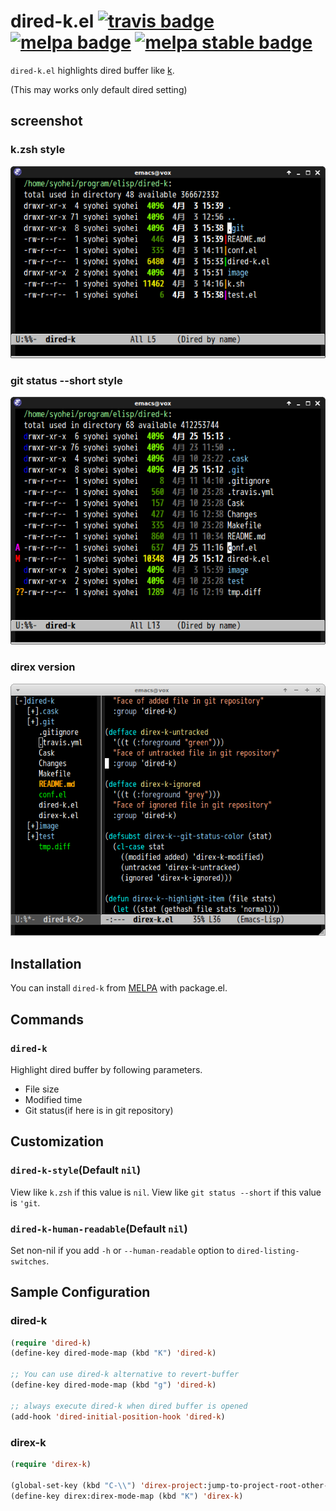 # dired-k.el [![travis badge][travis-badge]][travis-link] [![melpa badge][melpa-badge]][melpa-link] [![melpa stable badge][melpa-stable-badge]][melpa-stable-link]

`dired-k.el` highlights dired buffer like [k](https://github.com/supercrabtree/k).

(This may works only default dired setting)


## screenshot

### k.zsh style

![dired-k](image/dired-k.png)

### git status --short style

![dired-k-git-style](image/dired-k-style-git.png)

### direx version

![direx-k](image/direx-k.png)


## Installation

You can install `dired-k` from [MELPA](http://melpa.org/) with package.el.


## Commands

### `dired-k`

Highlight dired buffer by following parameters.

- File size
- Modified time
- Git status(if here is in git repository)


## Customization

### `dired-k-style`(Default `nil`)

View like `k.zsh` if this value is `nil`. View like `git status --short` if
this value is `'git`.

### `dired-k-human-readable`(Default `nil`)

Set non-nil if you add `-h` or `--human-readable` option to `dired-listing-switches`.


## Sample Configuration

### dired-k
```lisp
(require 'dired-k)
(define-key dired-mode-map (kbd "K") 'dired-k)

;; You can use dired-k alternative to revert-buffer
(define-key dired-mode-map (kbd "g") 'dired-k)

;; always execute dired-k when dired buffer is opened
(add-hook 'dired-initial-position-hook 'dired-k)
```

### direx-k
```lisp
(require 'direx-k)

(global-set-key (kbd "C-\\") 'direx-project:jump-to-project-root-other-window)
(define-key direx:direx-mode-map (kbd "K") 'direx-k)
```

[travis-badge]: https://travis-ci.org/syohex/emacs-dired-k.png
[travis-link]: https://travis-ci.org/syohex/emacs-dired-k
[melpa-link]: http://melpa.org/#/dired-k
[melpa-stable-link]: http://stable.melpa.org/#/dired-k
[melpa-badge]: http://melpa.org/packages/dired-k-badge.svg
[melpa-stable-badge]: http://stable.melpa.org/packages/dired-k-badge.svg
